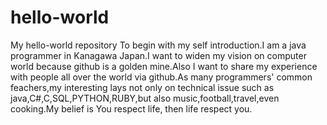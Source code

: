 # hello-world
My hello-world repository
To begin with my self introduction.I am a java programmer in Kanagawa Japan.I want to widen my vision on computer world because github is a golden mine.Also I want to share my experience with people all over the world via github.As many programmers' common feachers,my interesting lays not only on technical issue such as java,C#,C,SQL,PYTHON,RUBY,but also music,football,travel,even cooking.My belief is You respect life, then life respect you.
